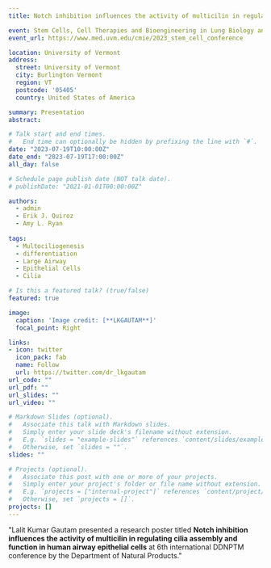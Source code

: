 ```yaml
---
title: Notch inhibition influences the activity of multicilin in regulating cilia assembly and function in human airway epithelial cells

event: Stem Cells, Cell Therapies and Bioengineering in Lung Biology and Diseases Conference
event_url: https://www.med.uvm.edu/cmie/2023_stem_cell_conference

location: University of Vermont
address:
  street: University of Vermont
  city: Burlington Vermont
  region: VT
  postcode: '05405'
  country: United States of America

summary: Presentation
abstract: 

# Talk start and end times.
#   End time can optionally be hidden by prefixing the line with `#`.
date: "2023-07-19T10:00:00Z"
date_end: "2023-07-19T17:00:00Z"
all_day: false

# Schedule page publish date (NOT talk date).
# publishDate: "2021-01-01T00:00:00Z"

authors:
  - admin
  - Erik J. Quiroz
  - Amy L. Ryan
  
tags:
  - Multociliogenesis
  - differentiation
  - Large Airway
  - Epithelial Cells
  - Cilia

# Is this a featured talk? (true/false)
featured: true

image:
  caption: 'Image credit: [**LKGAUTAM**]'
  focal_point: Right

links:
- icon: twitter
  icon_pack: fab
  name: Follow
  url: https://twitter.com/dr_lkgautam
url_code: ""
url_pdf: ""
url_slides: ""
url_video: ""

# Markdown Slides (optional).
#   Associate this talk with Markdown slides.
#   Simply enter your slide deck's filename without extension.
#   E.g. `slides = "example-slides"` references `content/slides/example-slides.md`.
#   Otherwise, set `slides = ""`.
slides: ""

# Projects (optional).
#   Associate this post with one or more of your projects.
#   Simply enter your project's folder or file name without extension.
#   E.g. `projects = ["internal-project"]` references `content/project/deep-learning/index.md`.
#   Otherwise, set `projects = []`.
projects: []
---
```


"Lalit Kumar Gautam presented a research poster titled **Notch inhibition influences the activity of multicilin in regulating cilia assembly and function in human airway epithelial cells** at 6th international DDNPTM conference by the Department of Natural Products."
